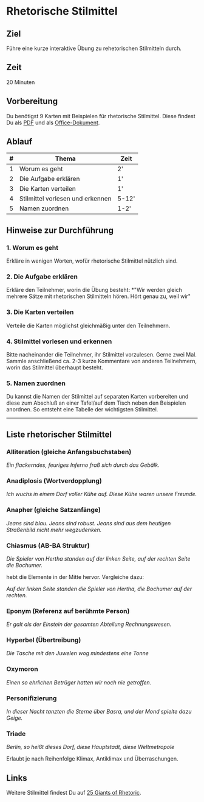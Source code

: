 
# Rhetorische Stilmittel

## Ziel

Führe eine kurze interaktive Übung zu rehetorischen Stilmitteln durch.

## Zeit

20 Minuten

## Vorbereitung

Du benötigst 9 Karten mit Beispielen für rhetorische Stilmittel. Diese findest Du als [PDF]() und als [Office-Dokument]().

## Ablauf

| # | Thema | Zeit |
|---|-------|------|
| 1 | Worum es geht | 2' |
| 2 | Die Aufgabe erklären | 1' |
| 3 | Die Karten verteilen | 1' |
| 4 | Stilmittel vorlesen und erkennen | 5-12' |
| 5 | Namen zuordnen | 1-2' |

## Hinweise zur Durchführung

### 1. Worum es geht

Erkläre in wenigen Worten, wofür rhetorische Stilmittel nützlich sind.

### 2. Die Aufgabe erklären

Erkläre den Teilnehmer, worin die Übung besteht: *"Wir werden gleich mehrere Sätze mit rhetorischen Stilmitteln hören. Hört genau zu, weil wir"

### 3. Die Karten verteilen

Verteile die Karten möglichst gleichmäßig unter den Teilnehmern.

### 4. Stilmittel vorlesen und erkennen

Bitte nacheinander die Teilnehmer, ihr Stilmittel vorzulesen. Gerne zwei Mal. Sammle anschließend ca. 2-3 kurze Kommentare von anderen Teilnehmern, worin das Stilmittel überhaupt besteht.

### 5. Namen zuordnen

Du kannst die Namen der Stilmittel auf separaten Karten vorbereiten und diese zum Abschluß an einer Tafel/auf dem Tisch neben den Beispielen anordnen. So entsteht eine Tabelle der wichtigsten Stilmittel.

----

## Liste rhetorischer Stilmittel

### Alliteration (gleiche Anfangsbuchstaben)
*Ein flackerndes, feuriges Inferno fraß sich durch das Gebälk.*

### Anadiplosis (Wortverdopplung)
*Ich wuchs in einem Dorf voller Kühe auf. Diese Kühe waren unsere Freunde.*

### Anapher (gleiche Satzanfänge)
*Jeans sind blau. Jeans sind robust. Jeans sind aus dem heutigen Straßenbild nicht mehr wegzudenken.*

### Chiasmus (AB-BA Struktur)
*Die Spieler von Hertha standen auf der linken Seite, auf der rechten Seite die Bochumer.*

hebt die Elemente in der Mitte hervor. Vergleiche dazu:

*Auf der linken Seite standen die Spieler von Hertha, die Bochumer auf der rechten.*

### Eponym (Referenz auf berühmte Person)
*Er galt als der Einstein der gesamten Abteilung Rechnungswesen.*

### Hyperbel (Übertreibung)
*Die Tasche mit den Juwelen wog mindestens eine Tonne*

### Oxymoron
*Einen so ehrlichen Betrüger hatten wir noch nie getroffen.*

### Personifizierung
*In dieser Nacht tanzten die Sterne über Basra, und der Mond spielte dazu Geige.*

### Triade
*Berlin, so heißt dieses Dorf, diese Hauptstadt, diese Weltmetropole*

Erlaubt je nach Reihenfolge Klimax, Antiklimax und Überraschungen.

## Links

Weitere Stilmittel findest Du auf [25 Giants of Rhetoric](http://www.florianmueck.com/wordpress/wp-content/uploads/2014/05/25giantsofrhetoric.pdf).
